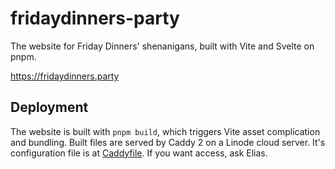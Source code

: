 # fridaydinners-party

The website for Friday Dinners' shenanigans, built with Vite and Svelte on pnpm.

<https://fridaydinners.party>

## Deployment

The website is built with `pnpm build`, which triggers Vite asset complication and bundling. Built files are served by Caddy 2 on a Linode cloud server. It's configuration file is at [Caddyfile](./Caddyfile). If you want access, ask Elias.

